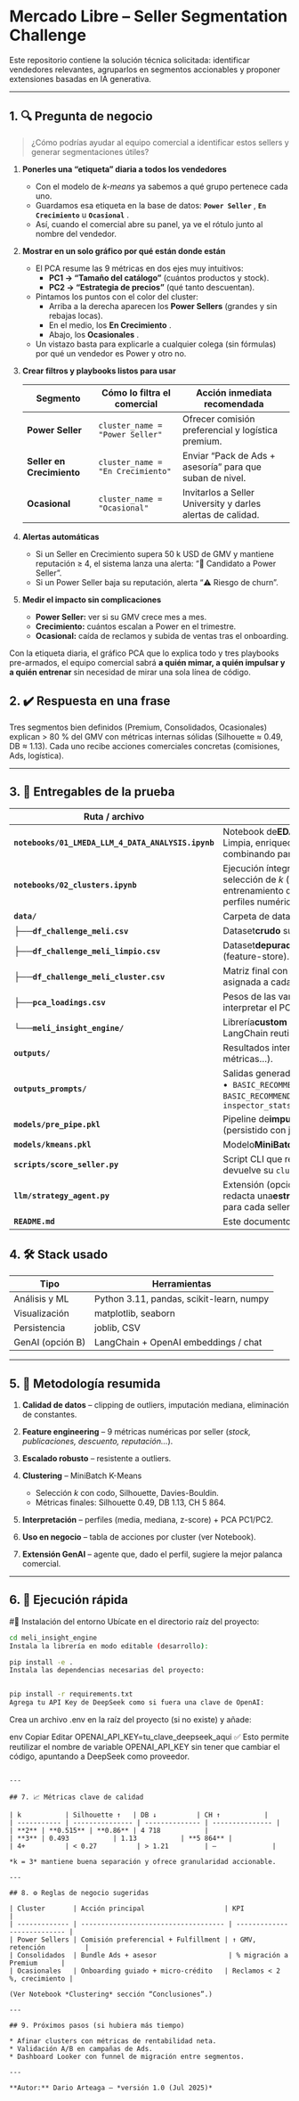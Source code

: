 # Mercado Libre – **Seller Segmentation Challenge**

Este repositorio contiene la solución técnica solicitada:
identificar vendedores relevantes, agruparlos en segmentos accionables
y proponer extensiones basadas en IA generativa.

---

## 1. 🔍 Pregunta de negocio

> ¿Cómo podrías ayudar al equipo comercial a identificar estos sellers y generar segmentaciones útiles?

1. **Ponerles una “etiqueta” diaria a todos los vendedores**

   * Con el modelo de *k-means* ya sabemos a qué grupo pertenece cada uno.
   * Guardamos esa etiqueta en la base de datos:  **`Power Seller`** , **`En Crecimiento`** u  **`Ocasional`** .
   * Así, cuando el comercial abre su panel, ya ve el rótulo junto al nombre del vendedor.
2. **Mostrar en un solo gráfico por qué están donde están**

   * El PCA resume las 9 métricas en dos ejes muy intuitivos:
     * **PC1 → “Tamaño del catálogo”** (cuántos productos y stock).
     * **PC2 → “Estrategia de precios”** (qué tanto descuentan).
   * Pintamos los puntos con el color del cluster:
     * Arriba a la derecha aparecen los **Power Sellers** (grandes y sin rebajas locas).
     * En el medio, los  **En Crecimiento** .
     * Abajo, los  **Ocasionales** .
   * Un vistazo basta para explicarle a cualquier colega (sin fórmulas) por qué un vendedor es Power y otro no.
3. **Crear filtros y playbooks listos para usar**

   | Segmento                        | Cómo lo filtra el comercial        | Acción inmediata recomendada                               |
   | ------------------------------- | ----------------------------------- | ----------------------------------------------------------- |
   | **Power Seller**          | `cluster_name = "Power Seller"`   | Ofrecer comisión preferencial y logística premium.        |
   | **Seller en Crecimiento** | `cluster_name = "En Crecimiento"` | Enviar “Pack de Ads + asesoría” para que suban de nivel. |
   | **Ocasional**             | `cluster_name = "Ocasional"`      | Invitarlos a Seller University y darles alertas de calidad. |
4. **Alertas automáticas**

   * Si un Seller en Crecimiento supera 50 k USD de GMV y mantiene reputación ≥ 4, el sistema lanza una alerta: “🎉 Candidato a Power Seller”.
   * Si un Power Seller baja su reputación, alerta “⚠️ Riesgo de churn”.
5. **Medir el impacto sin complicaciones**

   * **Power Seller:** ver si su GMV crece mes a mes.
   * **Crecimiento:** cuántos escalan a Power en el trimestre.
   * **Ocasional:** caída de reclamos y subida de ventas tras el onboarding.

Con la etiqueta diaria, el gráfico PCA que lo explica todo y tres playbooks pre-armados, el equipo comercial sabrá **a quién mimar, a quién impulsar y a quién entrenar** sin necesidad de mirar una sola línea de código.

## 2. ✔️ Respuesta en una frase

Tres segmentos bien definidos (Premium, Consolidados, Ocasionales) explican > 80 % del GMV con métricas internas sólidas (Silhouette ≈ 0.49, DB ≈ 1.13).
Cada uno recibe acciones comerciales concretas (comisiones, Ads, logística).

---

## 3. 📑 Entregables de la prueba

| Ruta / archivo                                             | Descripción                                                                                                                                                                                       |
| ---------------------------------------------------------- | -------------------------------------------------------------------------------------------------------------------------------------------------------------------------------------------------- |
| **`notebooks/01_LMEDA_LLM_4_DATA_ANALYSIS.ipynb`** | Notebook de**EDA asistido por IA generativa**. Limpia, enriquece y explica el conjunto de datos, combinando pandas con prompts de LLM.                                                       |
| **`notebooks/02_clusters.ipynb`**                  | Ejecución íntegra del**modelo de clustering**: selección de *k* (codo + métricas internas), entrenamiento de MiniBatch K-Means, validación, perfiles numéricos y visualización PCA. |
| **`data/`**                                        | Carpeta de datasets.                                                                                                                                                                               |
| ├──**`df_challenge_meli.csv`**                  | Dataset**crudo** suministrado en la prueba.                                                                                                                                                  |
| ├──**`df_challenge_meli_limpio.csv`**           | Dataset**depurado y enriquecido** a nivel seller (feature-store).                                                                                                                            |
| ├──**`df_challenge_meli_cluster.csv`**          | Matriz final con la etiqueta**`cluster_id`** asignada a cada vendedor.                                                                                                                           |
| ├──**`pca_loadings.csv`**                       | Pesos de las variables en PC1 y PC2 para interpretar el PCA.                                                                                                                                       |
| └──**`meli_insight_engine/`**                   | Librería**custom** con utilidades de EDA y agentes LangChain reutilizables.                                                                                                                 |
| **`outputs/`**                                     | Resultados intermedios (tablas agregadas, perfiles, métricas…).                                                                                                                                  |
| **`outputs_prompts/`**                             | Salidas generadas por LLM:`<br> `•  `BASIC_RECOMMENDATION_PROMPT_HIPOTESIS.txt<br>`• `BASIC_RECOMMENDATION_PROMPT_JSON.json<br>`• `inspector_stats.json`                              |
| **`models/pre_pipe.pkl`**                          | Pipeline de**imputación + escalado robusto** (persistido con joblib).                                                                                                                       |
| **`models/kmeans.pkl`**                            | Modelo**MiniBatch K-Means** entrenado con *k = 3*.                                                                                                                                         |
| **`scripts/score_seller.py`**                      | Script CLI que recibe las métricas de un vendedor y devuelve su `cluster_id`.                                                                                                                   |
| **`llm/strategy_agent.py`**                        | Extensión (opción B): agente LangChain que redacta una**estrategia comercial personalizada** para cada seller.                                                                             |
| **`README.md`**                                    | Este documento de referencia.                                                                                                                                                                      |

## 4. 🛠️ Stack usado

| Tipo              | Herramientas                             |
| ----------------- | ---------------------------------------- |
| Análisis y ML    | Python 3.11, pandas, scikit-learn, numpy |
| Visualización    | matplotlib, seaborn                      |
| Persistencia      | joblib, CSV                              |
| GenAI (opción B) | LangChain + OpenAI embeddings / chat     |

---

## 5. 🧪 Metodología resumida

1. **Calidad de datos** – clipping de outliers, imputación mediana, eliminación de constantes.
2. **Feature engineering** – 9 métricas numéricas por seller (*stock, publicaciones, descuento, reputación…*).
3. **Escalado robusto** – resistente a outliers.
4. **Clustering** – MiniBatch K-Means

   * Selección *k* con codo, Silhouette, Davies-Bouldin.
   * Métricas finales: Silhouette 0.49, DB 1.13, CH 5 864.
5. **Interpretación** – perfiles (media, mediana, z-score) + PCA PC1/PC2.
6. **Uso en negocio** – tabla de acciones por cluster (ver Notebook).
7. **Extensión GenAI** – agente que, dado el perfil, sugiere la mejor palanca comercial.

---

## 6. 🚀 Ejecución rápida

#🚀 Instalación del entorno
Ubícate en el directorio raíz del proyecto:

```bash
cd meli_insight_engine
Instala la librería en modo editable (desarrollo):
```

```bash
pip install -e .
Instala las dependencias necesarias del proyecto:
```

```bash

pip install -r requirements.txt
Agrega tu API Key de DeepSeek como si fuera una clave de OpenAI:
```

Crea un archivo .env en la raíz del proyecto (si no existe) y añade:

env
Copiar
Editar
OPENAI_API_KEY=tu_clave_deepseek_aqui
✅ Esto permite reutilizar el nombre de variable OPENAI_API_KEY sin tener que cambiar el código, apuntando a DeepSeek como proveedor.

```

---

## 7. 📈 Métricas clave de calidad

| k           | Silhouette ↑   | DB ↓          | CH ↑           |
| ----------- | --------------- | -------------- | --------------- |
| **2** | **0.515** | **0.86** | 4 718           |
| **3** | 0.493           | 1.13           | **5 864** |
| 4+          | < 0.27          | > 1.21         | –              |

*k = 3* mantiene buena separación y ofrece granularidad accionable.

---

## 8. ⚙️ Reglas de negocio sugeridas

| Cluster       | Acción principal                    | KPI                         |
| ------------- | ------------------------------------ | --------------------------- |
| Power Sellers | Comisión preferencial + Fulfillment | ↑ GMV, retención          |
| Consolidados  | Bundle Ads + asesor                  | % migración a Premium      |
| Ocasionales   | Onboarding guiado + micro-crédito   | Reclamos < 2 %, crecimiento |

(Ver Notebook *Clustering* sección “Conclusiones”.)

---

## 9. Próximos pasos (si hubiera más tiempo)

* Afinar clusters con métricas de rentabilidad neta.
* Validación A/B en campañas de Ads.
* Dashboard Looker con funnel de migración entre segmentos.

---

**Autor:** Dario Arteaga – *versión 1.0 (Jul 2025)*
```
